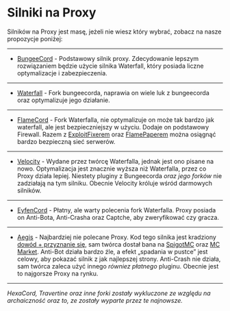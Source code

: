 # Silniki na Proxy

Silników na Proxy jest masę, jeżeli nie wiesz który wybrać, zobacz na nasze propozycje poniżej:

---

- [BungeeCord](https://ci.md-5.net/job/BungeeCord/) - Podstawowy silnik proxy. Zdecydowanie lepszym rozwiązaniem będzie
  użycie silnika Waterfall, który posiada liczne optymalizacje i zabezpieczenia.

---


- [Waterfall](https://papermc.io/downloads#Waterfall) - Fork bungeecorda, naprawia on wiele luk z bungeecorda oraz
  optymalizuje jego działanie.

---


- [FlameCord](https://github.com/2lstudios-mc/FlameCord) - Fork Waterfalla, nie optymalizuje on może tak bardzo jak
  waterfall, ale jest bezpieczniejszy w użyciu. Dodaje on podstawowy Firewall. Razem
  z [ExploitFixerem](https://www.spigotmc.org/resources/2ls-exploitfixer-the-ultimate-antiexploit-plugin.62842/)
  oraz [FlamePaperem](https://github.com/2lstudios-mc/FlamePaper) można osiągnąć bardzo bezpieczną sieć serwerów.

---


- [Velocity](https://papermc.io/downloads#Velocity) - Wydane przez twórcę Waterfalla, jednak jest ono pisane na nowo.
  Optymalizacja jest znacznie wyższa niż Waterfalla, przez co Proxy działa lepiej. Niestety pluginy z Bungeecorda *oraz
  jego forków* nie zadziałają na tym silniku. Obecnie Velocity króluje wśród darmowych silników.

---


- [EyfenCord](https://safemc.pl/) - Płatny, ale warty polecenia fork Waterfalla. Proxy posiada on Anti-Bota, Anti-Crasha
  oraz Captche, aby zweryfikować czy gracza.

---


- [Aegis](https://mc-protection.eu/products) - Najbardziej nie polecane Proxy. Kod tego silnika jest
  kradziony [dowód + przyznanie się](https://www.mc-market.org/threads/572340/), sam twórca dostał bana
  na [SpigotMC](https://www.spigotmc.org/members/yooniks.539905/) oraz [MC Market](https://www.mc-market.org/members/126711/). Anti-Bot działa
  bardzo źle, a efekt „spadania w pustce” jest celowy, aby pokazać silnik z jak najlepszej strony. Anti-Crash nie
  działa, sam twórca zaleca użyć innego *równiez płatnego* pluginu. Obecnie jest to najgorsze Proxy na rynku.

---

*HexaCord, Travertine oraz inne forki zostały wykluczone ze względu na archaiczność oraz to, ze zostały wyparte przez te
najnowsze.*
